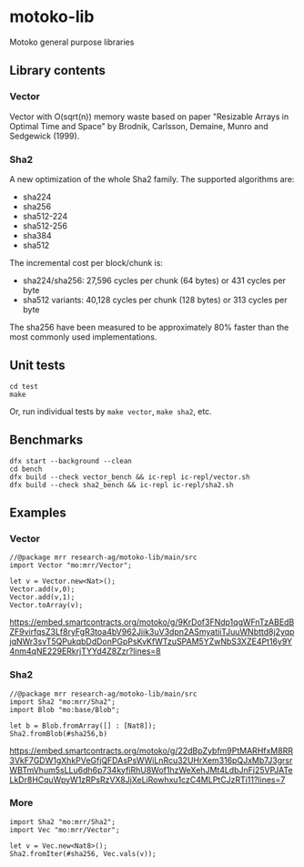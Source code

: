 # motoko-lib
Motoko general purpose libraries

## Library contents
### Vector

Vector with O(sqrt(n)) memory waste based on paper "Resizable Arrays in Optimal Time and Space" by Brodnik, Carlsson, Demaine, Munro and Sedgewick (1999).

### Sha2

A new optimization of the whole Sha2 family. The supported algorithms are:

* sha224
* sha256
* sha512-224
* sha512-256
* sha384
* sha512

The incremental cost per block/chunk is:

* sha224/sha256: 27,596 cycles per chunk (64 bytes) or 431 cycles per byte
* sha512 variants: 40,128 cycles per chunk (128 bytes) or 313 cycles per byte

The sha256 have been measured to be approximately 80% faster than the most commonly used implementations. 

## Unit tests

```
cd test
make
```

Or, run individual tests by `make vector`, `make sha2`, etc.

## Benchmarks

```
dfx start --background --clean
cd bench
dfx build --check vector_bench && ic-repl ic-repl/vector.sh
dfx build --check sha2_bench && ic-repl ic-repl/sha2.sh
```

## Examples

### Vector

```
//@package mrr research-ag/motoko-lib/main/src
import Vector "mo:mrr/Vector";

let v = Vector.new<Nat>();
Vector.add(v,0);
Vector.add(v,1);
Vector.toArray(v);
```

https://embed.smartcontracts.org/motoko/g/9KrDof3FNdp1qgWFnTzABEdBZF9virfqsZ3Lf8ryFgR3toa4bV962Jiik3uV3dpn2ASmyatiiTJuuWNbttd8j2yqpjqNWr3svT5QPukqbDdDonPGpPsKvKfWTzuSPAM5YZwNbS3XZE4Pt16y9Y4nm4qNE229ERkrjTYYd4Z8Zzr?lines=8

### Sha2

```
//@package mrr research-ag/motoko-lib/main/src
import Sha2 "mo:mrr/Sha2";
import Blob "mo:base/Blob";

let b = Blob.fromArray([] : [Nat8]);
Sha2.fromBlob(#sha256,b)
```

https://embed.smartcontracts.org/motoko/g/22dBpZybfm9PtMARHfxM8RR3VkF7GDW1gXhkPVeGfjQFDAsPsWWiLnRcu32UHrXem316pQJxMb7J3grsrWBTmVhum5sLLu6dh6p734kyfiRhU8Wof1hzWeXehJMt4LdbJnFj25VPJATeLkDr8HCquWpyW1zRPsRzVX8JjXeLiRowhxu1czC4MLPtCJzRTi11?lines=7

### More

```
import Sha2 "mo:mrr/Sha2";
import Vec "mo:mrr/Vector";

let v = Vec.new<Nat8>();
Sha2.fromIter(#sha256, Vec.vals(v));
```

